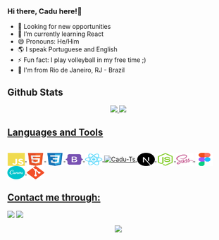### Hi there, Cadu here!👋

- 👔 Looking for new opportunities
- 🌱 I’m currently learning React
- 😄 Pronouns: He/Him
- 🌎 I speak Portuguese and English
- ⚡ Fun fact: I play volleyball in my free time ;)
- 📍 I'm from Rio de Janeiro, RJ - Brazil

## Github Stats
<div align="center">
  <a href="https://github.com/Cadufc91">
  <img height="160em" src="https://github-readme-stats.vercel.app/api?username=cadufc91&show_icons=true&theme=dark&include_all_commits=true&count_private=true"/>
  <img height="160em" src="https://github-readme-stats.vercel.app/api/top-langs/?username=cadufc91&layout=compact&langs_count=7&theme=dark"/>
</div>
 
## Languages and Tools  
<div style="display: inline_block"><br>
  <img align="center" alt="Cadu-Js" height="30" width="40" src="https://raw.githubusercontent.com/devicons/devicon/master/icons/javascript/javascript-plain.svg">
  <img align="center" alt="Cadu-HTML" height="30" width="40" src="https://raw.githubusercontent.com/devicons/devicon/master/icons/html5/html5-original.svg">
  <img align="center" alt="Cadu-CSS" height="30" width="40" src="https://raw.githubusercontent.com/devicons/devicon/master/icons/css3/css3-original.svg">
  <img align="center" alt="Cadu-Bootstrap" height="30" width="40" src="https://raw.githubusercontent.com/devicons/devicon/master/icons/bootstrap/bootstrap-plain.svg">
  <img align="center" alt="Cadu-React" height="30" width="40" src="https://raw.githubusercontent.com/devicons/devicon/master/icons/react/react-original.svg">
  <img align="center" alt="Cadu-Ts" height="30" width="40" src="https://raw.githubusercontent.com/devicons/devicon/master/icons/react/typescript-original.svg">
  <img align="center" alt="Cadu-NextJS" height="30" width="40" src="https://raw.githubusercontent.com/devicons/devicon/master/icons/nextjs/nextjs-original.svg">
  <img align="center" alt="Cadu-NodeJS" height="30" width="40" src="https://raw.githubusercontent.com/devicons/devicon/master/icons/nodejs/nodejs-original.svg">
  <img align="center" alt="Cadu-Sass" height="30" width="40" src="https://raw.githubusercontent.com/devicons/devicon/master/icons/sass/sass-original.svg">
  <img align="center" alt="Cadu-Figma" height="30" width="40" src="https://raw.githubusercontent.com/devicons/devicon/master/icons/figma/figma-original.svg">
  <img align="center" alt="Cadu-Canva" height="30" width="40" src="https://raw.githubusercontent.com/devicons/devicon/master/icons/canva/canva-original.svg">
  <img align="center" alt="Cadu-Git" height="30" width="40" src="https://raw.githubusercontent.com/devicons/devicon/master/icons/git/git-original.svg">
</div>
  
  ## Contact me through: 
 
<div> 
  <a href = "mailto:fernandes.cadu@gmail.com"><img src="https://img.shields.io/badge/-Gmail-%23333?style=for-the-badge&logo=gmail&logoColor=white" target="_blank"></a>
  <a href="https://www.linkedin.com/in/carloseduardo-fernandes/" target="_blank"><img src="https://img.shields.io/badge/-LinkedIn-%230077B5?style=for-the-badge&logo=linkedin&logoColor=white" target="_blank"></a> 
</div>

<div>
  <p align="center">
  <img src="https://komarev.com/ghpvc/?username=cadufc91&style=for-the-badge&label=Profile%20views&color=313b4a"></img>
  </p>
</div>

